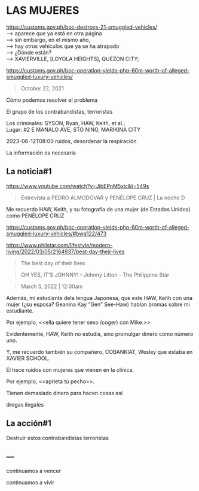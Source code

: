 # LAS MUJERES

https://customs.gov.ph/boc-destroys-21-smuggled-vehicles/<br/>
—> aparece que ya está en otra página<br/>
—> sin embargo, en el mismo año, <br/>
—> hay otros vehículos que ya se ha atrapado<br/>
—> ¿Dónde están?<br/>
—> XAVIERVILLE, [LOYOLA HEIGHTS], QUEZON CITY;

https://customs.gov.ph/boc-operation-yields-php-60m-worth-of-alleged-smuggled-luxury-vehicles/

> October 22, 2021

Cómo podemos resolver el problema 

El grupo de los contrabandistas, terroristas

Los criminales: SYSON, Ryan, HAW, Keith, et al.;  
Lugar: #2 E MANALO AVE, STO NINO, MARIKINA CITY

2023-06-12T08:00
ruidos, desordenar la respiración

La información es necesaria

## La noticia#1

https://www.youtube.com/watch?v=JibEPnM5xic&t=549s

> Entrevista a PEDRO ALMODÓVAR y PENÉLOPE CRUZ | La noche D

Me recuerdo HAW, Keith, y su fotografía de una mujer (de Estados Unidos) como PENÉLOPE CRUZ

https://customs.gov.ph/boc-operation-yields-php-60m-worth-of-alleged-smuggled-luxury-vehicles/#bwg122/473

https://www.philstar.com/lifestyle/modern-living/2022/03/05/2164937/best-day-their-lives

> The best day of their lives

> OH YES, IT'S JOHNNY! - Johnny Litton - The Philippine Star 

> March 5, 2022 | 12:00am

Además, mi estudiante dela lengua Japonesa, que este HAW, Keith con una mujer (¿su esposa? Geanina Kay “Gen” See-Haw) hablan bromas sobre mi estudiante.

Por ejemplo, <<ella quiere tener sexo (coger) con Mike.>>

Evidentemente, HAW, Keith no estudia, sino promulgar dinero como número uno.

Y, me recuerdo también su compañero, COBANKIAT, Wesley que estaba en XAVIER SCHOOL.

Él hace ruidos con mujeres que vienen en la clínica.

Por ejemplo, <<aprieta tú pecho>>.

Tienen demasiado dinero para hacen cosas así

drogas ilegales

## La acción#1

Destruir estos contrabandistas terroristas

## —

continuamos a vencer

continuamos a vivir

